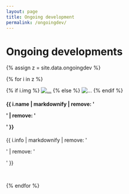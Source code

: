 ```yaml
---
layout: page
title: Ongoing development
permalink: /ongoingdev/
---
```


# Ongoing developments 

{% assign z = site.data.ongoingdev %}

{% for i in z %}

<div class="row">
  <div class="col-md-3 col-sm-6">
    {% if i.img %}
      <a href="{{ i.link }}"><img class="img-responsive" src="{{ i.img }}" alt="..."></a>
    {% else %}  
      <img class="img-responsive" src="http://placehold.it/350x150" alt="...">
    {% endif %}  
  </div>
  <div class="col-md-9 col-sm-6">
    <h4>{{ i.name | markdownify | remove: '<p>' | remove: '</p>' }}</h4>
    <p>{{ i.info | markdownify | remove: '<p>' | remove: '</p>' }}</p>
  </div>
</div>
<br>

{% endfor %}
  